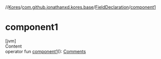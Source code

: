 //[Kores](../../index.md)/[com.github.jonathanxd.kores.base](../index.md)/[FieldDeclaration](index.md)/[component1](component1.md)



# component1  
[jvm]  
Content  
operator fun [component1](component1.md)(): [Comments](../../com.github.jonathanxd.kores.base.comment/-comments/index.md)  



